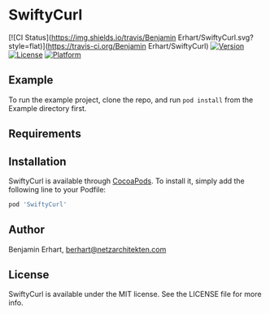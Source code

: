 # SwiftyCurl

[![CI Status](https://img.shields.io/travis/Benjamin Erhart/SwiftyCurl.svg?style=flat)](https://travis-ci.org/Benjamin Erhart/SwiftyCurl)
[![Version](https://img.shields.io/cocoapods/v/SwiftyCurl.svg?style=flat)](https://cocoapods.org/pods/SwiftyCurl)
[![License](https://img.shields.io/cocoapods/l/SwiftyCurl.svg?style=flat)](https://cocoapods.org/pods/SwiftyCurl)
[![Platform](https://img.shields.io/cocoapods/p/SwiftyCurl.svg?style=flat)](https://cocoapods.org/pods/SwiftyCurl)

## Example

To run the example project, clone the repo, and run `pod install` from the Example directory first.

## Requirements

## Installation

SwiftyCurl is available through [CocoaPods](https://cocoapods.org). To install
it, simply add the following line to your Podfile:

```ruby
pod 'SwiftyCurl'
```

## Author

Benjamin Erhart, berhart@netzarchitekten.com

## License

SwiftyCurl is available under the MIT license. See the LICENSE file for more info.
